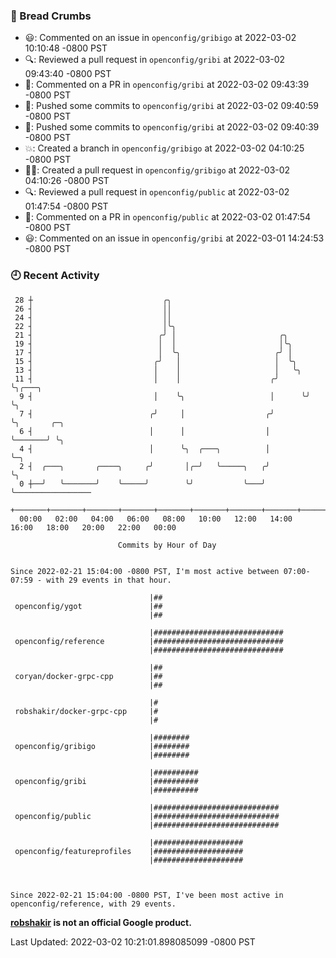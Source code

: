 ### 🍞 Bread Crumbs

 * 😃: Commented on an issue in `openconfig/gribigo` at 2022-03-02 10:10:48 -0800 PST
 * 🔍: Reviewed a pull request in  `openconfig/gribi` at 2022-03-02 09:43:40 -0800 PST
 * 💬: Commented on a PR in  `openconfig/gribi` at 2022-03-02 09:43:39 -0800 PST
 * 🚢: Pushed some commits to `openconfig/gribi` at 2022-03-02 09:40:59 -0800 PST
 * 🚢: Pushed some commits to `openconfig/gribi` at 2022-03-02 09:40:39 -0800 PST
 * 💥: Created a branch in `openconfig/gribigo` at 2022-03-02 04:10:25 -0800 PST
 * ✍🏼: Created a pull request in `openconfig/gribigo` at 2022-03-02 04:10:26 -0800 PST
 * 🔍: Reviewed a pull request in  `openconfig/public` at 2022-03-02 01:47:54 -0800 PST
 * 💬: Commented on a PR in  `openconfig/public` at 2022-03-02 01:47:54 -0800 PST
 * 😃: Commented on an issue in `openconfig/gribi` at 2022-03-01 14:24:53 -0800 PST

### 🕘 Recent Activity
```
 28 ┼                             ╭╮
 26 ┤                             ││
 24 ┤                             ││
 22 ┤                             │╰╮
 21 ┤                            ╭╯ │                       ╭╮
 19 ┤                            │  │                       │╰╮
 17 ┤                            │  ╰╮                     ╭╯ │
 15 ┤                           ╭╯   │                     │  ╰╮
 13 ┤                           │    │                     │   ╰╮
 11 ┤                           │    │                    ╭╯    ╰╮╭───╮
  9 ┤                           │    ╰╮                   │      ╰╯   ╰╮
  7 ┤                          ╭╯     │                  ╭╯            ╰╮       ╭─╮
  6 ┤                          │      │                  │              ╰───────╯ ╰╮
  4 ┤                          │      ╰╮  ╭───╮          │                         ╰─╮
  2 ┤  ╭───╮       ╭────╮     ╭╯       │╭─╯   ╰─────╮   ╭╯                           ╰╮
  0 ┼──╯   ╰───────╯    ╰─────╯        ╰╯           ╰───╯                             ╰─────────────────
    +───────+───────+───────+───────+───────+───────+───────+───────+───────+───────+───────+───────+────
  00:00   02:00   04:00   06:00   08:00   10:00   12:00   14:00   16:00   18:00   20:00   22:00   00:00   

						Commits by Hour of Day


Since 2022-02-21 15:04:00 -0800 PST, I'm most active between 07:00-07:59 - with 29 events in that hour.

```



```
                               |##
 openconfig/ygot               |##
                               |##

                               |#############################
 openconfig/reference          |#############################
                               |#############################

                               |##
 coryan/docker-grpc-cpp        |##
                               |##

                               |#
 robshakir/docker-grpc-cpp     |#
                               |#

                               |########
 openconfig/gribigo            |########
                               |########

                               |##########
 openconfig/gribi              |##########
                               |##########

                               |############################
 openconfig/public             |############################
                               |############################

                               |####################
 openconfig/featureprofiles    |####################
                               |####################



Since 2022-02-21 15:04:00 -0800 PST, I've been most active in openconfig/reference, with 29 events.

```
**[robshakir](mailto:robjs@google.com) is not an official Google product.**  


Last Updated: 2022-03-02 10:21:01.898085099 -0800 PST
